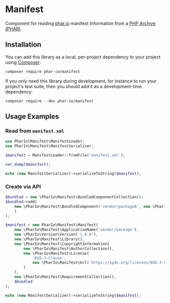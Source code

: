# Manifest

Component for reading [phar.io](https://phar.io/) manifest information from a [PHP Archive (PHAR)](http://php.net/phar).

## Installation

You can add this library as a local, per-project dependency to your project using [Composer](https://getcomposer.org/):

    composer require phar-io/manifest

If you only need this library during development, for instance to run your project's test suite, then you should add it as a development-time dependency:

    composer require --dev phar-io/manifest

## Usage Examples

### Read from `manifest.xml`
```php
use PharIo\Manifest\ManifestLoader;
use PharIo\Manifest\ManifestSerializer;

$manifest = ManifestLoader::fromFile('manifest.xml');

var_dump($manifest);

echo (new ManifestSerializer)->serializeToString($manifest);
```

### Create via API
```php
$bundled = new \PharIo\Manifest\BundledComponentCollection();
$bundled->add(
    new \PharIo\Manifest\BundledComponent('vendor/packageA', new \PharIo\Version\Version('1.2.3-dev')
    )
);

$manifest = new PharIo\Manifest\Manifest(
    new \PharIo\Manifest\ApplicationName('vendor/package'),
    new \PharIo\Version\Version('1.0.0'),
    new \PharIo\Manifest\Library(),
    new \PharIo\Manifest\CopyrightInformation(
        new \PharIo\Manifest\AuthorCollection(),
        new \PharIo\Manifest\License(
            'BSD-3-Clause',
            new \PharIo\Manifest\Url('https://spdx.org/licenses/BSD-3-Clause.html')
        )
    ),
    new \PharIo\Manifest\RequirementCollection(),
    $bundled
);

echo (new ManifestSerializer)->serializeToString($manifest);
```

